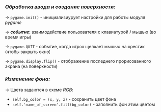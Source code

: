 ### _Обработка ввода и создание поверхности:_ 
-> `pygame.init()` - инициализиурует настройки для работы модуля _pygame_

-> **_событие_**: взаимодействие пользователя с клавиатурой / мышью (во время игры)

-> `pygame.QUIT` - событие, когда игрок щелкает мышью на крестик (чтобы закрыть окно)

-> `pygame.display.flip()` - отображение последнего прорисованного экрана (на поверхности)


### _Изменение фона:_
-> Цвета задаются в схеме _RGB_:
- `self.bg_color = (x, y, z)` - сохранить цвет фона
- `self.'name_of_screen'.fill(bg_color)` - заполнить фон этим цветом
